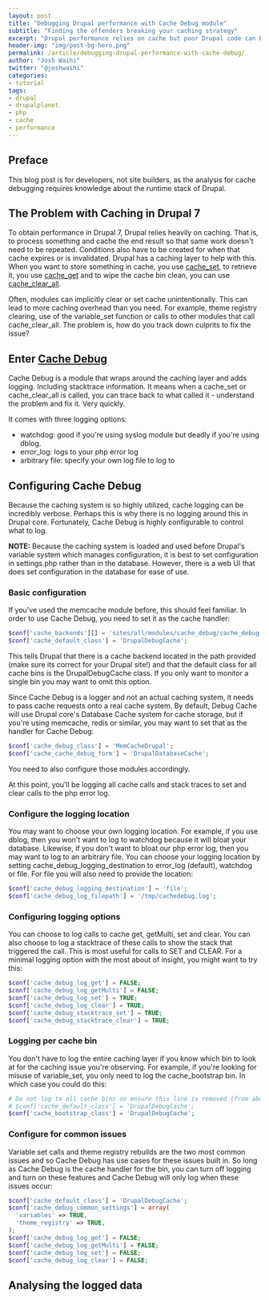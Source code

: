 ```yaml
---
layout: post
title: "Debugging Drupal performance with Cache Debug module"
subtitle: "Finding the offenders breaking your caching strategy"
excerpt: "Drupal performance relies on cache but poor Drupal code can break your caching system without you knowing about it!"
header-img: "img/post-bg-hero.png"
permalink: /article/debugging-drupal-performance-with-cache-debug/
author: "Josh Waihi"
twitter: "@joshwaihi"
categories:
- tutorial
tags:
- drupal
- drupalplanet
- php
- cache
- performance
---
```

## Preface
This blog post is for developers, not site builders, as the analysis for cache debugging requires knowledge about the runtime stack of Drupal.

## The Problem with Caching in Drupal 7
To obtain performance in Drupal 7, Drupal relies heavily on caching. That is, to process something and cache the end result so that same work doesn't need to be repeated. Conditions also have to be created for when that cache expires or is invalidated.
Drupal has a caching layer to help with this. When you want to store something in cache, you use [cache_set](https://api.drupal.org/api/drupal/includes%21cache.inc/function/cache_set/7), to retrieve it, you use [cache_get](https://api.drupal.org/api/drupal/includes%21cache.inc/function/cache_get/7) and to wipe the cache bin clean, you can use [cache_clear_all](https://api.drupal.org/api/drupal/includes%21cache.inc/function/cache_clear_all/7).

Often, modules can implicitly clear or set cache unintentionally. This can lead to more caching overhead than you need. For example, theme registry clearing, use of the variable_set function or calls to other modules that call cache_clear_all. The problem is, how do you track down culprits to fix the issue?

## Enter [Cache Debug](https://www.drupal.org/project/cache_debug)

Cache Debug is a module that wraps around the caching layer and adds logging. Including stacktrace information. It means when a cache_set or cache_clear_all is called, you can trace back to what called it - understand the problem and fix it. Very quickly.

It comes with three logging options:
* watchdog: good if you're using syslog module but deadly if you're using dblog.
* error_log: logs to your php error log
* arbitrary file: specify your own log file to log to

## Configuring Cache Debug
Because the caching system is so highly utilized, cache logging can be incredibly verbose. Perhaps this is why there is no logging around this in Drupal core. Fortunately, Cache Debug is highly configurable to control what to log.

**NOTE:** Because the caching system is loaded and used before Drupal's variable system which manages configuration, it is best to set configuration in settings.php rather than in the database. However, there is a web UI that does set configuration in the database for ease of use.

### Basic configuration
If you've used the memcache module before, this should feel familiar. In order to use Cache Debug, you need to set it as the cache handler:

```php
$conf['cache_backends'][] = 'sites/all/modules/cache_debug/cache_debug.inc';
$conf['cache_default_class'] = 'DrupalDebugCache';
```

This tells Drupal that there is a cache backend located in the path provided (make sure its correct for your Drupal site!) and that the default class for all cache bins is the DrupalDebugCache class. If you only want to monitor a single bin you may want to omit this option.

Since Cache Debug is a logger and not an actual caching system, it needs to pass cache requests onto a real cache system. By default, Debug Cache will use Drupal core's Database Cache system for cache storage, but if you're using memcache, redis or similar, you may want to set that as the handler for Cache Debug:

```php
$conf['cache_debug_class'] = 'MemCacheDrupal';
$conf['cache_cache_debug_form'] = 'DrupalDatabaseCache';
```
You need to also configure those modules accordingly.

At this point, you'll be logging all cache calls and stack traces to set and clear calls to the php error log.

### Configure the logging location
You may want to choose your own logging location. For example, if you use dblog, then you won't want to log to watchdog because it will bloat your database. Likewise, if you don't want to bloat  our php error log, then you may want to log to an arbitrary file. You can choose your logging location by setting cache_debug_logging_destination to error_log (default), watchdog or file. For file you will also need to provide the location:

```php
$conf['cache_debug_logging_destination'] = 'file';
$conf['cache_debug_log_filepath'] = '/tmp/cachedebug.log';
```

### Configuring logging options
You can choose to log calls to cache get, getMulti, set and clear. You can also choose to log a stacktrace of these calls to show the stack that triggered the call. This is most useful for calls to SET and CLEAR. For a minimal logging option with the most about of insight, you might want to try this:

```php
$conf['cache_debug_log_get'] = FALSE;
$conf['cache_debug_log_getMulti'] = FALSE;
$conf['cache_debug_log_set'] = TRUE;
$conf['cache_debug_log_clear'] = TRUE;
$conf['cache_debug_stacktrace_set'] = TRUE;
$conf['cache_debug_stacktrace_clear'] = TRUE;
```

### Logging per cache bin
You don't have to log the entire caching layer if you know which bin to look at for the caching issue you're observing. For example, if you're looking for misuse of variable_set, you only need to log the cache_bootstrap bin. In which case you could do this:

```php
# Do not log to all cache bins so ensure this line is removed (from above):
# $conf['cache_default_class'] = 'DrupalDebugCache';
$conf['cache_bootstrap_class'] = 'DrupalDebugCache';
```

### Configure for common issues
Variable set calls and theme registry rebuilds are the two most common issues and so Cache Debug has use cases for these issues built in. So long as Cache Debug is the cache handler for the bin, you can turn off logging and turn on these features and Cache Debug will only log when these issues occur:

```php
$conf['cache_default_class'] = 'DrupalDebugCache';
$conf['cache_debug_common_settings'] = array(
  'variables' => TRUE,
  'theme_registry' => TRUE,
);
$conf['cache_debug_log_get'] = FALSE;
$conf['cache_debug_log_getMulti'] = FALSE;
$conf['cache_debug_log_set'] = FALSE;
$conf['cache_debug_log_clear'] = FALSE;
```

## Analysing the logged data
